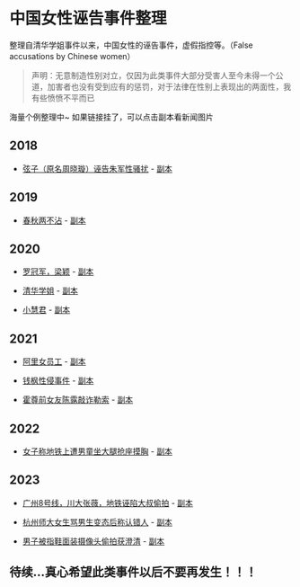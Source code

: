 # 中国女性诬告事件整理
整理自清华学姐事件以来，中国女性的诬告事件，虚假指控等。（False accusations by Chinese women）

> 声明：无意制造性别对立，仅因为此类事件大部分受害人至今未得一个公道，加害者也没有受到应有的惩罚，对于法律在性别上表现出的两面性，我有些愤愤不平而已

海量个例整理中~ 如果链接挂了，可以点击副本看新闻图片
## 2018

+ [弦子（原名周晓璇）诬告朱军性骚扰](https://www.163.com/dy/article/HRH01CTU0553T57M.html) - [副本](pic/0011.png)

## 2019

+ [春秋两不沾](https://www.sohu.com/a/327260018_406833) - [副本](pic/0000.png)

## 2020

+ [罗冠军，梁颖](https://baike.baidu.com/item/罗冠军/53512435) - [副本](pic/0010.png)

+ [清华学姐](https://www.sohu.com/a/652152899_121388200) - [副本](pic/0001.png)

+ [小慧君](https://baijiahao.baidu.com/s?id=1766584875318611398) - [副本](pic/0002.png)

## 2021

+ [阿里女员工](https://baike.baidu.com/item/阿里巴巴女员工被侵害事件/58214609) - [副本](pic/0003.png)

+ [钱枫性侵事件](https://baike.baidu.com/item/钱枫性侵门/58367981) - [副本](pic/0004.png)

+ [霍尊前女友陈露敲诈勒索](https://baike.baidu.com/item/霍尊事件/58268908) - [副本](pic/0005.png)

## 2022

+ [女子称地铁上遭男童坐大腿抢座摸胸](https://www.163.com/dy/article/HI8Q9I540552Q49A.html) - [副本](pic/0006.png)

## 2023

+ [广州8号线，川大张薇，地铁诬陷大叔偷拍](https://www.sohu.com/a/683633271_121284943) - [副本](pic/0007.png)

+ [杭州师大女生骂男生变态后称认错人](https://www.163.com/dy/article/I73OUR6905563TIB.html) - [副本](pic/0008.png)

+ [男子被指鞋面装摄像头偷拍获澄清](http://dzb.hxnews.com/news/gnxw/202306/13/2121763.shtml) - [副本](pic/0009.png)

## 待续...真心希望此类事件以后不要再发生！！！
